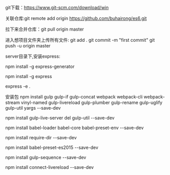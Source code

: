 git下载：https://www.git-scm.com/download/win

关联仓库:git remote add origin https://github.com/buhairong/es6.git

拉下来合并仓库：git pull origin master

进入想项目文件夹上传所有文件:
git add .
git commit -m "first commit"
git push -u origin master

server目录下,安装express:

npm install -g express-generator 

npm install -g express 

express -e .

安装包
npm install gulp gulp-if gulp-concat webpack webpack-cli webpack-stream vinyl-named gulp-livereload gulp-plumber gulp-rename gulp-uglify gulp-util yargs --save-dev

npm install gulp-live-server del gulp-util --save-dev

npm install babel-loader babel-core babel-preset-env --save-dev

npm install require-dir --save-dev

npm install babel-preset-es2015 --save-dev

npm install gulp-sequence --save-dev

npm install connect-livereload --save-dev